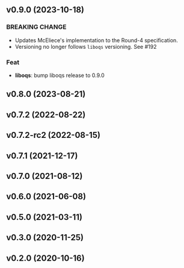 ## v0.9.0 (2023-10-18)

### BREAKING CHANGE

- Updates McEliece's implementation to the Round-4 specification.
- Versioning no longer follows `liboqs` versioning. See #192

### Feat

- **liboqs**: bump liboqs release to 0.9.0

## v0.8.0 (2023-08-21)

## v0.7.2 (2022-08-22)

## v0.7.2-rc2 (2022-08-15)

## v0.7.1 (2021-12-17)

## v0.7.0 (2021-08-12)

## v0.6.0 (2021-06-08)

## v0.5.0 (2021-03-11)

## v0.3.0 (2020-11-25)

## v0.2.0 (2020-10-16)
